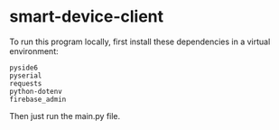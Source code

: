 # smart-device-client

To run this program locally, first install these dependencies in a virtual environment:

```
pyside6
pyserial
requests
python-dotenv
firebase_admin
```

Then just run the main.py file.
